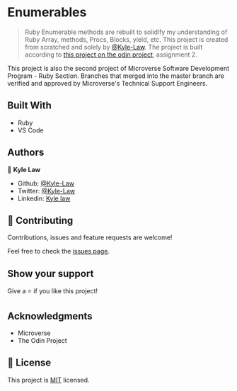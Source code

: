 # Enumerables

> Ruby Enumerable methods are rebuilt to solidify my understanding of Ruby Array, methods, Procs, Blocks, yield, etc. This project is created from scratched and solely by [@Kyle-Law](https://github.com/Kyle-Law). The project is built according to [this project on the odin project](https://www.theodinproject.com/courses/ruby-programming/lessons/advanced-building-blocks), assignment 2.

This project is also the second project of Microverse Software Development Program - Ruby Section. Branches that merged into the master branch are verified and approved by Microverse's Technical Support Engineers.

## Built With

- Ruby
- VS Code

## Authors

👤 **Kyle Law**

- Github: [@Kyle-Law](https://github.com/Kyle-Law)
- Twitter: [@Kyle-Law](https://twitter.com/ZhunKhing)
- Linkedin: [Kyle law](https://www.linkedin.com/in/kyle-lawzhunkhing/)

## 🤝 Contributing

Contributions, issues and feature requests are welcome!

Feel free to check the [issues page](https://github.com/Kyle-Law/Enumerables/issues).

## Show your support

Give a ⭐️ if you like this project!

## Acknowledgments

- Microverse
- The Odin Project

## 📝 License

This project is [MIT](lic.url) licensed.